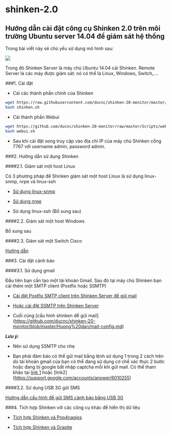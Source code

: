 shinken-2.0
==================

## Hướng dẫn cài đặt công cụ Shinken 2.0 trên môi trường Ubuntu server 14.04 để giám sát hệ thống

Trong bài viết này sẽ chủ yếu sử dụng mô hình sau:

<img src=http://i.imgur.com/ET4Ze99.png>

Trong đó Shinken Server là máy chủ Ubuntu 14.04 cài Shinken.
Remote Server là các máy được giám sát: nó có thể là Linux, Windows, Switch,....

###1. Cài đặt

- Cài các thành phần chính của Shinken

```sh
wget https://raw.githubusercontent.com/ducnc/shinken-20-monitor/master/Scripts/shinken.sh
bash shinken.sh
```

- Cài thành phần Webui

```sh
wget https://github.com/ducnc/shinken-20-monitor/raw/master/Scripts/webui.sh
bash webui.sh
```

- Sau khi cài đặt xong truy cập vào địa chỉ IP của máy chủ Shinken cổng 7767 với username admin, password admin.

###2. Hướng dẫn sử dụng Shinken

####2.1. Giám sát một host Linux

Có 3 phương pháp để Shinken giám sát một host Linux là sử dụng linux-snmp, nrpe và linux-ssh

- [Sử dụng linux-snmp](https://github.com/ducnc/shinken-20-monitor/blob/master/Huong%20dan/linux-snmp.md)

- [Sử dụng nrpe](https://github.com/ducnc/shinken-20-monitor/blob/master/Huong%20dan/nrpe.md)

- Sử dụng linux-ssh (Bổ sung sau)

####2.2. Giám sát một host Windows

Bổ sung sau

####2.3. Giám sát một Switch Cisco

[Hướng dẫn](https://github.com/ducnc/shinken-20-monitor/blob/master/Huong%20dan/shinken-switch-snmp.md)

###3. Cài đặt cảnh báo

####3.1. Sử dụng gmail

Đầu tiên bạn cần tạo một tài khoản Gmail. Sau đó tại máy chủ Shinken bạn cài thêm một SMTP client (Postfix hoặc SSMTP)

- [Cài đặt Postfix SMTP client trên Shinken Server để gửi mail](https://github.com/ducnc/shinken-20-monitor/blob/master/Huong%20dan/install-postfix.md)

- [Hoặc cài đặt SSMTP trên Shinken Server](https://github.com/ducnc/shinken-20-monitor/blob/master/Huong%20dan/install%20ssmnp.md)

- Cuối cùng [cấu hình shinken để gửi mail] (https://github.com/ducnc/shinken-20-monitor/blob/master/Huong%20dan/mail-config.md)

***Lưu ý:*** 

- Nên sử dụng SSMTP cho nhẹ

- Bạn phải đảm bảo có thể gửi mail bằng lệnh sử dụng 1 trong 2 cách trên do tài khoản gmail của bạn có thể đang sử dụng cơ chế xác thực 2 bước hoặc đang bị google bắt nhập captcha mỗi khi gửi mail.
Có thể tham khảo tại [link 1](https://accounts.google.com/DisplayUnlockCaptcha) hoặc [link2] (https://support.google.com/accounts/answer/6010255)

####3.2. Sử dụng USB 3G gửi SMS

[Hướng dẫn cấu hình để gửi SMS cảnh báo bằng USB 3G](https://github.com/ducnc/shinken-20-monitor/blob/master/Huong%20dan/sms-alert.md)


###4. Tích hợp Shinken với các công cụ khác để hiển thị dữ liệu

- [Tích hợp Shinken và Pnp4nagios](https://github.com/ducnc/shinken-20-monitor/blob/master/Huong%20dan/pnp4nagios.md)

- [Tích hợp Shinken và Grapite](http://www.shinken-monitoring.org/wiki/use_with_graphite)